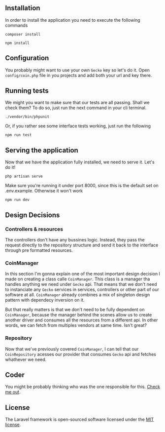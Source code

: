 ## Installation

In order to install the application you need to execute the following commands

`composer install`

`npm install`

## Configuration

You probably might want to use your own `Gecko` key so let's do it. Open `config/coin.php` file in you projects and add both your url and key there.

## Running tests

We might you want to make sure that our tests are all passing. Shall we check them? To do so, just run the next command in your cli terminal.

`./vendor/bin/phpunit`

Or, if you rather see some interface tests working, just run the following

`npm run test`

## Serving the application

Now that we have the application fully installed, we need to serve it. Let's do it!

`php artisan serve`

Make sure you're running it under port 8000, since this is the default set on .env.example. Otherwise it won't work

`npm run dev`

## Design Decisions

### Controllers & resources

The controllers don't have any bussines logic. Instead, they pass the request directly to the repository structure
and send it back to the interface through pre formatted resources.

### CoinManager

In this section I'm gonna explain one of the most important design decision I made on creating a class calle `CoinManager`. This class is a manager tha handles anything we need under `Gecko` api. That means that we don't need to instanciate any `Gecko` services in services, controllers or other part of our software at all. `CoinManager` already combines a mix of
singleton design pattern with dependecy inversion on it.

But that really matters is that we don't need to be fully dependent on `CoinManager`, because the manager behind the scenes allow us to create another driver and consumes all the resources from a different api. In other words, we can fetch from 
multiples vendors at same time. Isn't great?

### Repository

Now that we've previously covered `CoinManager`, I can tell that our `CoinRepository` acesses our provider that consumes `Gecko` api and fetches whathever we need. 

## Coder

You might be probably thinking who was the one responsible for this. [Check me out](https://linkedin.com/in/tperrelli).

## License

The Laravel framework is open-sourced software licensed under the [MIT license](https://opensource.org/licenses/MIT).
